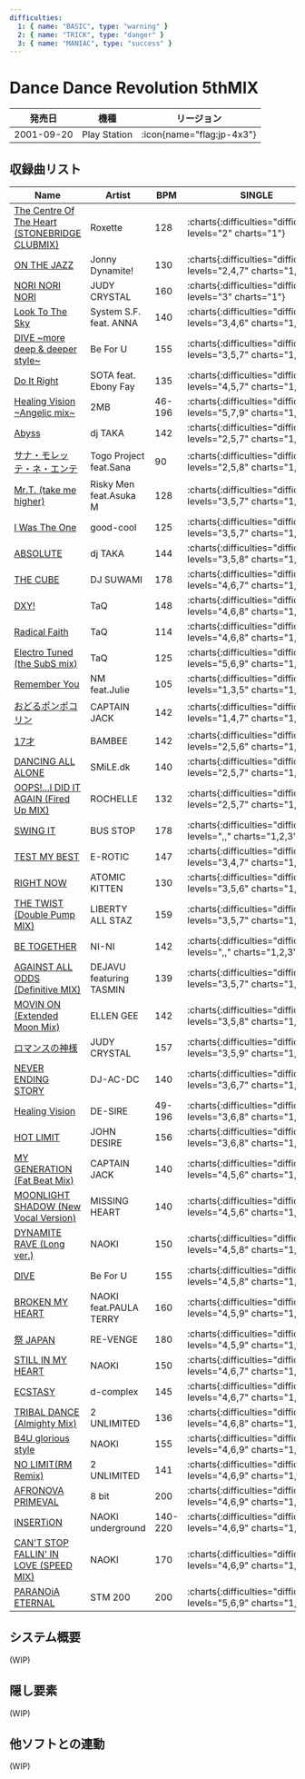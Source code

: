 ```yaml
---
difficulties:
  1: { name: "BASIC", type: "warning" }
  2: { name: "TRICK", type: "danger" }
  3: { name: "MANIAC", type: "success" }
---
```


# Dance Dance Revolution 5thMIX

|発売日|機種|リージョン|
|------|----|---------|
|2001-09-20|Play Station| :icon{name="flag:jp-4x3"}|

## 収録曲リスト

|Name|Artist|BPM|SINGLE|DOUBLE|
|----|------|---|------|------|
|[The Centre Of The Heart (STONEBRIDGE CLUBMIX)](/playstation-jp/5th/the-centre-of-the-heart)|Roxette|128| :charts{:difficulties="difficulties" levels="2" charts="1"}| :charts{:difficulties="difficulties" levels="2" charts="1"}|
|[ON THE JAZZ](/playstation-jp/5th/on-the-jazz)|Jonny Dynamite!|130| :charts{:difficulties="difficulties" levels="2,4,7" charts="1,2,3"}| :charts{:difficulties="difficulties" levels="3,5,7" charts="1,2,3"}|
|[NORI NORI NORI](/playstation-jp/5th/nori-nori-nori)|JUDY CRYSTAL|160| :charts{:difficulties="difficulties" levels="3" charts="1"}| :charts{:difficulties="difficulties" levels="3" charts="1"}|
|[Look To The Sky](/playstation-jp/5th/look-to-the-sky)|System S.F. feat. ANNA|140| :charts{:difficulties="difficulties" levels="3,4,6" charts="1,2,3"}| :charts{:difficulties="difficulties" levels="2,5,7" charts="1,2,3"}|
|[DIVE \~more deep & deeper style\~](/playstation-jp/5th/dive-more-deep)|Be For U|155| :charts{:difficulties="difficulties" levels="3,5,7" charts="1,2,3"}| :charts{:difficulties="difficulties" levels="2,5,6" charts="1,2,3"}|
|[Do It Right](/playstation-jp/5th/do-it-right-sota)|SOTA feat. Ebony Fay|135| :charts{:difficulties="difficulties" levels="4,5,7" charts="1,2,3"}| :charts{:difficulties="difficulties" levels="4,5,8" charts="1,2,3"}|
|[Healing Vision \~Angelic mix\~](/playstation-jp/5th/healing-vision-angelic)|2MB|46-196| :charts{:difficulties="difficulties" levels="5,7,9" charts="1,2,3"}| :charts{:difficulties="difficulties" levels="5,7,9" charts="1,2,3"}|
|[Abyss](/playstation-jp/5th/abyss)|dj TAKA|142| :charts{:difficulties="difficulties" levels="2,5,7" charts="1,2,3"}| :charts{:difficulties="difficulties" levels="3,5,7" charts="1,2,3"}|
|[サナ・モレッテ・ネ・エンテ](/playstation-jp/5th/sana-mollete-ne-ente)|Togo Project feat.Sana|90| :charts{:difficulties="difficulties" levels="2,5,8" charts="1,2,3"}| :charts{:difficulties="difficulties" levels="2,5,8" charts="1,2,3"}|
|[Mr.T. (take me higher)](/playstation-jp/5th/mr-t)|Risky Men feat.Asuka M|128| :charts{:difficulties="difficulties" levels="3,5,7" charts="1,2,3"}| :charts{:difficulties="difficulties" levels="3,5,7" charts="1,2,3"}|
|[I Was The One](/playstation-jp/5th/i-was-the-one)|good-cool|125| :charts{:difficulties="difficulties" levels="3,5,7" charts="1,2,3"}| :charts{:difficulties="difficulties" levels="3,5,6" charts="1,2,3"}|
|[ABSOLUTE](/playstation-jp/5th/absolute)|dj TAKA|144| :charts{:difficulties="difficulties" levels="3,5,8" charts="1,2,3"}| :charts{:difficulties="difficulties" levels="3,5,8" charts="1,2,3"}|
|[THE CUBE](/playstation-jp/5th/the-cube)|DJ SUWAMI|178| :charts{:difficulties="difficulties" levels="4,6,7" charts="1,2,3"}| :charts{:difficulties="difficulties" levels="4,6,7" charts="1,2,3"}|
|[DXY!](/playstation-jp/5th/dxy)|TaQ|148| :charts{:difficulties="difficulties" levels="4,6,8" charts="1,2,3"}| :charts{:difficulties="difficulties" levels="4,6,8" charts="1,2,3"}|
|[Radical Faith](/playstation-jp/5th/radical-faith)|TaQ|114| :charts{:difficulties="difficulties" levels="4,6,8" charts="1,2,3"}| :charts{:difficulties="difficulties" levels="3,6,8" charts="1,2,3"}|
|[Electro Tuned (the SubS mix)](/playstation-jp/5th/electro-tuned)|TaQ|125| :charts{:difficulties="difficulties" levels="5,6,9" charts="1,2,3"}| :charts{:difficulties="difficulties" levels="4,6,8" charts="1,2,3"}|
|[Remember You](/playstation-jp/extra/remember-you)|NM feat.Julie|105| :charts{:difficulties="difficulties" levels="1,3,5" charts="1,2,3"}| :charts{:difficulties="difficulties" levels="1,3,5" charts="1,2,3"}|
|[おどるポンポコリン](/playstation-jp/5th/odoru-ponpokorin-captain-jack)|CAPTAIN JACK|142| :charts{:difficulties="difficulties" levels="1,4,7" charts="1,2,3"}| :charts{:difficulties="difficulties" levels="1,4,7" charts="1,2,3"}|
|[17才](/playstation-jp/5th/seventeen)|BAMBEE|142| :charts{:difficulties="difficulties" levels="2,5,6" charts="1,2,3"}| :charts{:difficulties="difficulties" levels="2,4,6" charts="1,2,3"}|
|[DANCING ALL ALONE](/playstation-jp/4th/dancing-all-alone)|SMiLE.dk|140| :charts{:difficulties="difficulties" levels="2,5,7" charts="1,2,3"}| :charts{:difficulties="difficulties" levels="2,5,7" charts="1,2,3"}|
|[OOPS!...I DID IT AGAIN (Fired Up MIX)](/playstation-jp/5th/oops-i-did-it-again-fired-up)|ROCHELLE|132| :charts{:difficulties="difficulties" levels="2,5,7" charts="1,2,3"}| :charts{:difficulties="difficulties" levels="2,5,8" charts="1,2,3"}|
|[SWING IT](/playstation-jp/5th/swing-it)|BUS STOP|178| :charts{:difficulties="difficulties" levels=",," charts="1,2,3"}| :charts{:difficulties="difficulties" levels=",," charts="1,2,3"}|
|[TEST MY BEST](/playstation-jp/5th/test-my-best)|E-ROTIC|147| :charts{:difficulties="difficulties" levels="3,4,7" charts="1,2,3"}| :charts{:difficulties="difficulties" levels="3,5,7" charts="1,2,3"}|
|[RIGHT NOW](/playstation-jp/5th/right-now)|ATOMIC KITTEN|130| :charts{:difficulties="difficulties" levels="3,5,6" charts="1,2,3"}| :charts{:difficulties="difficulties" levels="4,5,7" charts="1,2,3"}|
|[THE TWIST (Double Pump MIX)](/playstation-jp/5th/the-twist)|LIBERTY ALL STAZ|159| :charts{:difficulties="difficulties" levels="3,5,7" charts="1,2,3"}| :charts{:difficulties="difficulties" levels="2,5,7" charts="1,2,3"}|
|[BE TOGETHER](/playstation-jp/5th/be-together)|NI-NI|142| :charts{:difficulties="difficulties" levels=",," charts="1,2,3"}| :charts{:difficulties="difficulties" levels=",," charts="1,2,3"}|
|[AGAINST ALL ODDS (Definitive MIX)](/playstation-jp/5th/against-all-odds)|DEJAVU featuring TASMIN|139| :charts{:difficulties="difficulties" levels="3,5,7" charts="1,2,3"}| :charts{:difficulties="difficulties" levels="3,5,7" charts="1,2,3"}|
|[MOVIN ON (Extended Moon Mix)](/playstation-jp/5th/movin-on)|ELLEN GEE|142| :charts{:difficulties="difficulties" levels="3,5,8" charts="1,2,3"}| :charts{:difficulties="difficulties" levels="3,5,7" charts="1,2,3"}|
|[ロマンスの神様](/playstation-jp/5th/romance-no-kamisama)|JUDY CRYSTAL|157| :charts{:difficulties="difficulties" levels="3,5,9" charts="1,2,3"}| :charts{:difficulties="difficulties" levels="3,6,8" charts="1,2,3"}|
|[NEVER ENDING STORY](/playstation-jp/5th/never-ending-story)|DJ-AC-DC|140| :charts{:difficulties="difficulties" levels="3,6,7" charts="1,2,3"}| :charts{:difficulties="difficulties" levels="3,6,7" charts="1,2,3"}|
|[Healing Vision](/playstation-jp/5th/healing-vision)|DE-SIRE|49-196| :charts{:difficulties="difficulties" levels="3,6,8" charts="1,2,3"}| :charts{:difficulties="difficulties" levels="3,6,9" charts="1,2,3"}|
|[HOT LIMIT](/playstation-jp/5th/hot-limit-long)|JOHN DESIRE|156| :charts{:difficulties="difficulties" levels="3,6,8" charts="1,2,3"}| :charts{:difficulties="difficulties" levels="3,6,8" charts="1,2,3"}|
|[MY GENERATION (Fat Beat Mix)](/playstation-jp/5th/my-generation)|CAPTAIN JACK|140| :charts{:difficulties="difficulties" levels="4,5,6" charts="1,2,3"}| :charts{:difficulties="difficulties" levels="3,5,6" charts="1,2,3"}|
|[MOONLIGHT SHADOW (New Vocal Version)](/playstation-jp/5th/moonlight-shadow)|MISSING HEART|140| :charts{:difficulties="difficulties" levels="4,5,6" charts="1,2,3"}| :charts{:difficulties="difficulties" levels="4,5,7" charts="1,2,3"}|
|[DYNAMITE RAVE (Long ver.)](/playstation-jp/5th/dynamite-rave-long)|NAOKI|150| :charts{:difficulties="difficulties" levels="4,5,8" charts="1,2,3"}| :charts{:difficulties="difficulties" levels="4,6,9" charts="1,2,3"}|
|[DIVE](/playstation-jp/extra/dive)|Be For U|155| :charts{:difficulties="difficulties" levels="4,5,8" charts="1,2,3"}| :charts{:difficulties="difficulties" levels="4,6,7" charts="1,2,3"}|
|[BROKEN MY HEART](/playstation-jp/extra/broken-my-heart)|NAOKI feat.PAULA TERRY|160| :charts{:difficulties="difficulties" levels="4,5,9" charts="1,2,3"}| :charts{:difficulties="difficulties" levels="4,6,9" charts="1,2,3"}|
|[祭 JAPAN](/playstation-jp/5th/matsuri-japan)|RE-VENGE|180| :charts{:difficulties="difficulties" levels="4,5,9" charts="1,2,3"}| :charts{:difficulties="difficulties" levels="4,6,8" charts="1,2,3"}|
|[STILL IN MY HEART](/playstation-jp/5th/still-in-my-heart)|NAOKI|150| :charts{:difficulties="difficulties" levels="4,6,7" charts="1,2,3"}| :charts{:difficulties="difficulties" levels="4,5,7" charts="1,2,3"}|
|[ECSTASY](/playstation-jp/5th/ecstasy)|d-complex|145| :charts{:difficulties="difficulties" levels="4,6,7" charts="1,2,3"}| :charts{:difficulties="difficulties" levels="4,6,7" charts="1,2,3"}|
|[TRIBAL DANCE (Almighty Mix)](/playstation-jp/5th/tribal-dance)|2 UNLIMITED|136| :charts{:difficulties="difficulties" levels="4,6,8" charts="1,2,3"}| :charts{:difficulties="difficulties" levels="4,5,7" charts="1,2,3"}|
|[B4U glorious style](/playstation-jp/5th/b4u-glorious)|NAOKI|155| :charts{:difficulties="difficulties" levels="4,6,9" charts="1,2,3"}| :charts{:difficulties="difficulties" levels="5,6,9" charts="1,2,3"}|
|[NO LIMIT(RM Remix)](/playstation-jp/5th/no-limit)|2 UNLIMITED|141| :charts{:difficulties="difficulties" levels="4,6,9" charts="1,2,3"}| :charts{:difficulties="difficulties" levels="4,6,8" charts="1,2,3"}|
|[AFRONOVA PRIMEVAL](/playstation-jp/extra/afronova-primeval)|8 bit|200| :charts{:difficulties="difficulties" levels="4,6,9" charts="1,2,3"}| :charts{:difficulties="difficulties" levels="4,6,9" charts="1,2,3"}|
|[INSERTiON](/playstation-jp/5th/insertion)|NAOKI underground|140-220| :charts{:difficulties="difficulties" levels="4,6,9" charts="1,2,3"}| :charts{:difficulties="difficulties" levels="4,6,8" charts="1,2,3"}|
|[CAN'T STOP FALLIN' IN LOVE (SPEED MIX)](/playstation-jp/5th/cant-stop-fallin-in-love-speed)|NAOKI|170| :charts{:difficulties="difficulties" levels="4,6,9" charts="1,2,3"}| :charts{:difficulties="difficulties" levels="4,6,9" charts="1,2,3"}|
|[PARANOiA ETERNAL](/playstation-jp/5th/paranoia-eternal)|STM 200|200| :charts{:difficulties="difficulties" levels="5,6,9" charts="1,2,3"}| :charts{:difficulties="difficulties" levels="5,6,9" charts="1,2,3"}|

## システム概要

(WIP)

## 隠し要素

(WIP)

## 他ソフトとの連動

(WIP)
